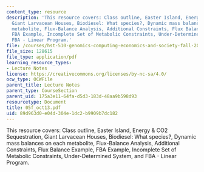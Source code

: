 ```yaml
---
content_type: resource
description: 'This resource covers: Class outline, Easter Island, Energy & CO2  Sequestration,
  Giant Larvacean Houses, Biodiesel: What species?, Dynamic mass balances on each
  metabolite, Flux-Balance Analysis, Additional Constraints, Flux Balance Example,
  FBA Example, Incomplete Set of Metabolic Constraints, Under-Determined System, and
  FBA - Linear Program.'
file: /courses/hst-510-genomics-computing-economics-and-society-fall-2005/89d963d0e04d304e1dc2b9909b7dc182_05f_oct13.pdf
file_size: 128615
file_type: application/pdf
learning_resource_types:
- Lecture Notes
license: https://creativecommons.org/licenses/by-nc-sa/4.0/
ocw_type: OCWFile
parent_title: Lecture Notes
parent_type: CourseSection
parent_uid: 175a3e11-64fa-d5d3-183d-48aa9b598d93
resourcetype: Document
title: 05f_oct13.pdf
uid: 89d963d0-e04d-304e-1dc2-b9909b7dc182
---
```

This resource covers: Class outline, Easter Island, Energy & CO2  Sequestration, Giant Larvacean Houses, Biodiesel: What species?, Dynamic mass balances on each metabolite, Flux-Balance Analysis, Additional Constraints, Flux Balance Example, FBA Example, Incomplete Set of Metabolic Constraints, Under-Determined System, and FBA - Linear Program.